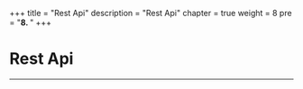 +++
title = "Rest Api"
description = "Rest Api"
chapter = true
weight = 8
pre = "<b>8. </b>"
+++

# Rest Api
---
